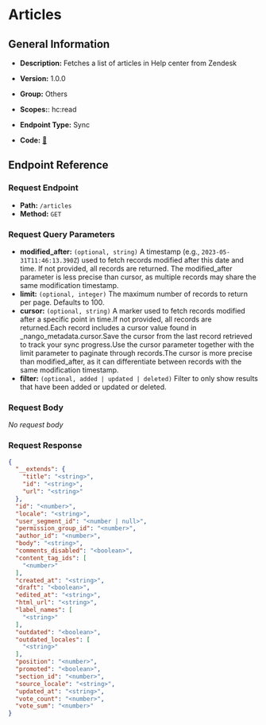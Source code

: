 # Articles

## General Information

- **Description:** Fetches a list of articles in Help center from Zendesk

- **Version:** 1.0.0
- **Group:** Others
- **Scopes:**: hc:read
- **Endpoint Type:** Sync
- **Code:** [🔗](https://github.com/NangoHQ/integration-templates/tree/main/integrations/zendesk/syncs/articles.ts)

## Endpoint Reference

### Request Endpoint

- **Path:** `/articles`
- **Method:** `GET`

### Request Query Parameters

- **modified_after:** `(optional, string)` A timestamp (e.g., `2023-05-31T11:46:13.390Z`) used to fetch records modified after this date and time. If not provided, all records are returned. The modified_after parameter is less precise than cursor, as multiple records may share the same modification timestamp.
- **limit:** `(optional, integer)` The maximum number of records to return per page. Defaults to 100.
- **cursor:** `(optional, string)` A marker used to fetch records modified after a specific point in time.If not provided, all records are returned.Each record includes a cursor value found in _nango_metadata.cursor.Save the cursor from the last record retrieved to track your sync progress.Use the cursor parameter together with the limit parameter to paginate through records.The cursor is more precise than modified_after, as it can differentiate between records with the same modification timestamp.
- **filter:** `(optional, added | updated | deleted)` Filter to only show results that have been added or updated or deleted.

### Request Body

_No request body_

### Request Response

```json
{
  "__extends": {
    "title": "<string>",
    "id": "<string>",
    "url": "<string>"
  },
  "id": "<number>",
  "locale": "<string>",
  "user_segment_id": "<number | null>",
  "permission_group_id": "<number>",
  "author_id": "<number>",
  "body": "<string>",
  "comments_disabled": "<boolean>",
  "content_tag_ids": [
    "<number>"
  ],
  "created_at": "<string>",
  "draft": "<boolean>",
  "edited_at": "<string>",
  "html_url": "<string>",
  "label_names": [
    "<string>"
  ],
  "outdated": "<boolean>",
  "outdated_locales": [
    "<string>"
  ],
  "position": "<number>",
  "promoted": "<boolean>",
  "section_id": "<number>",
  "source_locale": "<string>",
  "updated_at": "<string>",
  "vote_count": "<number>",
  "vote_sum": "<number>"
}
```
